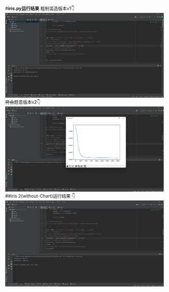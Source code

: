 #**iris.py运行结果**
粗制滥造版本v1:point_down:
![](%E5%B1%8F%E5%B9%95%E6%88%AA%E5%9B%BE%202022-10-03%20015755.png)
~~符合~~题意版本v2:point_down:
![](%E5%B1%8F%E5%B9%95%E6%88%AA%E5%9B%BE%202022-10-03%20182835.png)
##iris 2(without-Chart)运行结果
:point_down:
![](%E5%B1%8F%E5%B9%95%E6%88%AA%E5%9B%BE%202022-10-03%20182855.png)